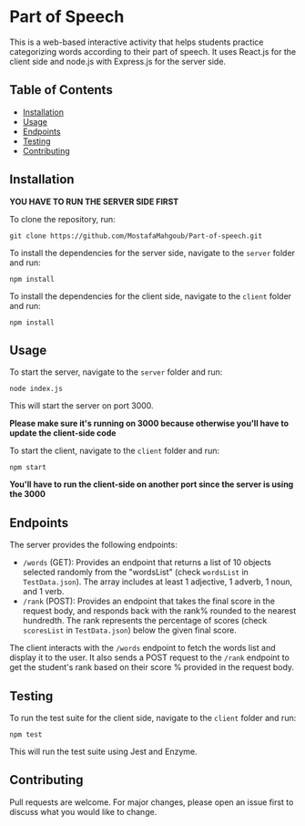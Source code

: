 # Part of Speech

This is a web-based interactive activity that helps students practice categorizing words according to their part of speech. It uses React.js for the client side and node.js with Express.js for the server side.

## Table of Contents

- [Installation](#installation)
- [Usage](#usage)
- [Endpoints](#endpoints)
- [Testing](#testing)
- [Contributing](#contributing)

## Installation

**YOU HAVE TO RUN THE SERVER SIDE FIRST**

To clone the repository, run:

`git clone https://github.com/MostafaMahgoub/Part-of-speech.git`

To install the dependencies for the server side, navigate to the `server` folder and run:

`npm install`


To install the dependencies for the client side, navigate to the `client` folder and run:

`npm install`


## Usage

To start the server, navigate to the `server` folder and run:

`node index.js`


This will start the server on port 3000.

**Please make sure it's running on 3000 because otherwise you'll have to update the client-side code**

To start the client, navigate to the `client` folder and run:

`npm start`

**You'll have to run the client-side on another port since the server is using the 3000**

## Endpoints

The server provides the following endpoints:

- `/words` (GET): Provides an endpoint that returns a list of 10 objects selected randomly from the "wordsList" (check `wordsList` in `TestData.json`). The array includes at least 1 adjective, 1 adverb, 1 noun, and 1 verb.
- `/rank` (POST): Provides an endpoint that takes the final score in the request body, and responds back with the rank% rounded to the nearest hundredth. The rank represents the percentage of scores (check `scoresList` in `TestData.json`) below the given final score.

The client interacts with the `/words` endpoint to fetch the words list and display it to the user. It also sends a POST request to the `/rank` endpoint to get the student's rank based on their score % provided in the request body.

## Testing


To run the test suite for the client side, navigate to the `client` folder and run:

`npm test`

This will run the test suite using Jest and Enzyme.

## Contributing

Pull requests are welcome. For major changes, please open an issue first to discuss what you would like to change.
